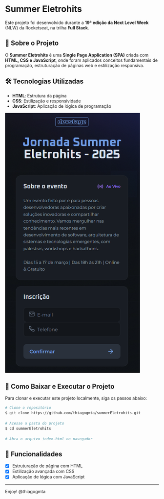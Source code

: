 # Summer Eletrohits

Este projeto foi desenvolvido durante a **19ª edição da Next Level Week** (NLW) da Rocketseat, na trilha **Full Stack**.

## 🚀 Sobre o Projeto

O **Summer Eletrohits** é uma **Single Page Application (SPA)** criada com **HTML, CSS e JavaScript**, onde foram aplicados conceitos fundamentais de programação, estruturação de páginas web e estilização responsiva.

## 🛠 Tecnologias Utilizadas

- **HTML**: Estrutura da página
- **CSS**: Estilização e responsividade
- **JavaScript**: Aplicação de lógica de programação

![projeto](img/projeto.png)

## 📂 Como Baixar e Executar o Projeto

Para clonar e executar este projeto localmente, siga os passos abaixo:

```bash
# Clone o repositório
$ git clone https://github.com/thiagogmta/summerEletrohits.git

# Acesse a pasta do projeto
$ cd summerEletrohits

# Abra o arquivo index.html no navegador
```

## 📌 Funcionalidades

- [x] Estruturação de página com HTML
- [x] Estilização avançada com CSS
- [x] Aplicação de lógica com JavaScript

---

Enjoy! @thiagogmta